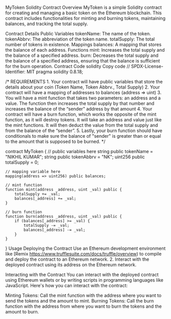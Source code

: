 MyToken Solidity Contract
Overview
MyToken is a simple Solidity contract for creating and managing a basic token on the Ethereum blockchain. This contract includes functionalities for minting and burning tokens, maintaining balances, and tracking the total supply.

Contract Details
Public Variables
tokenName: The name of the token.
tokenAbbrv: The abbreviation of the token name.
totalSupply: The total number of tokens in existence.
Mappings
balances: A mapping that stores the balance of each address.
Functions
mint: Increases the total supply and the balance of a specified address.
burn: Decreases the total supply and the balance of a specified address, ensuring that the balance is sufficient for the burn operation.
Contract Code
solidity
Copy code
// SPDX-License-Identifier: MIT
pragma solidity 0.8.18;

/*
       REQUIREMENTS
    1. Your contract will have public variables that store the details about your coin (Token Name, Token Abbrv., Total Supply)
    2. Your contract will have a mapping of addresses to balances (address => uint)
    3. You will have a mint function that takes two parameters: an address and a value. 
       The function then increases the total supply by that number and increases the balance 
       of the “sender” address by that amount
    4. Your contract will have a burn function, which works the opposite of the mint function, as it will destroy tokens. 
       It will take an address and value just like the mint functions. It will then deduct the value from the total supply 
       and from the balance of the “sender”.
    5. Lastly, your burn function should have conditionals to make sure the balance of "sender" is greater than or equal 
       to the amount that is supposed to be burned.
*/

contract MyToken {
    // public variables here
    string public tokenName = "NIKHIL KUMAR";
    string public tokenAbbrv = "NK";
    uint256 public totalSupply = 0;

    // mapping variable here
    mapping(address => uint256) public balances;

    // mint function
    function mint(address _address, uint _val) public {
        totalSupply += _val;
        balances[_address] += _val;
    }

    // burn function
    function burn(address _address, uint _val) public {
        if (balances[_address] >= _val) {
            totalSupply -= _val;
            balances[_address] -= _val;
        }
    }
}
Usage
Deploying the Contract
Use an Ethereum development environment like [Remix https://www.trufflesuite.com/docs/truffle/overview) to compile and deploy the contract to an Ethereum network.
2. Interact with the deployed contract using its address on the Ethereum network.

Interacting with the Contract
You can interact with the deployed contract using Ethereum wallets or by writing scripts in programming languages like JavaScript. Here's how you can interact with the contract:

Minting Tokens: Call the mint function with the address where you want to send the tokens and the amount to mint.
Burning Tokens: Call the burn function with the address from where you want to burn the tokens and the amount to burn.
